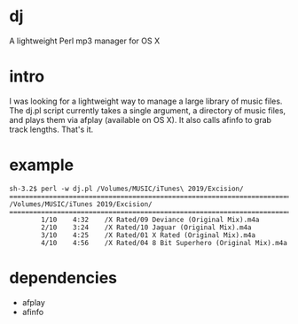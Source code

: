 # dj
A lightweight Perl mp3 manager for OS X

# intro

I was looking for a lightweight way to manage a large library of music files. The dj.pl script currently takes a single argument, a directory of music files, and plays them via afplay (available on OS X). It also calls afinfo to grab track lengths. That's it.

# example
```
sh-3.2$ perl -w dj.pl /Volumes/MUSIC/iTunes\ 2019/Excision/         
================================================================================
/Volumes/MUSIC/iTunes 2019/Excision/
================================================================================
        1/10    4:32    /X Rated/09 Deviance (Original Mix).m4a
        2/10    3:24    /X Rated/10 Jaguar (Original Mix).m4a
        3/10    4:25    /X Rated/01 X Rated (Original Mix).m4a
        4/10    4:56    /X Rated/04 8 Bit Superhero (Original Mix).m4a
```

# dependencies

* afplay
* afinfo
